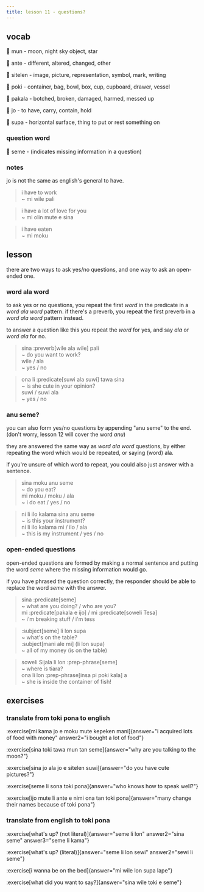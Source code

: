 ```yaml
---
title: lesson 11 - questions?
---
```

## vocab
󱤺 mun - moon, night sky object, star

󱤆 ante - different, altered, changed, other

󱥠 sitelen - image, picture, representation, symbol, mark, writing

󱥓 poki - container, bag, bowl, box, cup, cupboard, drawer, vessel

󱥈 pakala - botched, broken, damaged, harmed, messed up

󱤓 jo - to have, carry, contain, hold

󱥥 supa - horizontal surface, thing to put or rest something on

### question word
󱥙 seme - (indicates missing information in a question)

### notes
jo is not the same as english's general to have.

> i have to work \
> ~ mi wile pali

> i have a lot of love for you \
> ~ mi olin mute e sina

> i have eaten \
> ~ mi moku

## lesson
there are two ways to ask yes/no questions, and one way to ask an open-ended one.

### word ala word
to ask yes or no questions, you repeat the first *word* in the predicate in a *word ala word* pattern. if there's a preverb, you repeat the first preverb in a *word ala word* pattern instead.

to answer a question like this you repeat the *word* for yes, and say *ala* or *word ala* for no.

> sina :preverb[wile ala wile] pali \
> ~ do you want to work? \
> wile / ala \
> ~ yes / no

> ona li :predicate[suwi ala suwi] tawa sina \
> ~ is she cute in your opinion? \
> suwi / suwi ala \
> ~ yes / no

### anu seme?
you can also form yes/no questions by appending "anu seme" to the end. (don't worry, lesson 12 will cover the word *anu*)

they are answered the same way as *word ala word* questions, by either repeating the word which would be repeated, or saying (word) ala.

if you're unsure of which word to repeat, you could also just answer with a sentence.

> sina moku anu seme \
> ~ do you eat? \
> mi moku / moku / ala \
> ~ i do eat / yes / no

> ni li ilo kalama sina anu seme \
> ~ is this your instrument? \
> ni li ilo kalama mi / ilo / ala \
> ~ this is my instrument / yes / no

### open-ended questions
open-ended questions are formed by making a normal sentence and putting the word *seme* where the missing information would go.

if you have phrased the question correctly, the responder should be able to replace the word *seme* with the answer.

> sina :predicate[seme] \
> ~ what are you doing? / who are you? \
> mi :predicate[pakala e ijo] / mi :predicate[soweli Tesa] \
> ~ i'm breaking stuff / i'm tess

> :subject[seme] li lon supa \
> ~ what's on the table? \
> :subject[mani ale mi] (li lon supa) \
> ~ all of my money (is on the table)

> soweli Sijala li lon :prep-phrase[seme] \
> ~ where is tiara? \
> ona li lon :prep-phrase[insa pi poki kala] a \
> ~ she is inside the container of fish!

## exercises
### translate from toki pona to english
:exercise[mi kama jo e moku mute kepeken mani]{answer="i acquired lots of food with money" answer2="i bought a lot of food"}

:exercise[sina toki tawa mun tan seme]{answer="why are you talking to the moon?"}

:exercise[sina jo ala jo e sitelen suwi]{answer="do you have cute pictures?"}

:exercise[seme li sona toki pona]{answer="who knows how to speak well?"}

:exercise[ijo mute li ante e nimi ona tan toki pona]{answer="many change their names because of toki pona"}

### translate from english to toki pona
:exercise[what's up? (not literal)]{answer="seme li lon" answer2="sina seme" answer3="seme li kama"}

:exercise[what's up? (literal)]{answer="seme li lon sewi" answer2="sewi li seme"}

:exercise[i wanna be on the bed]{answer="mi wile lon supa lape"}

:exercise[what did you want to say?]{answer="sina wile toki e seme"}